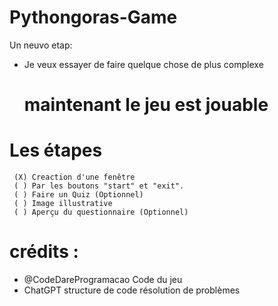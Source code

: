 # Pythongoras-Game
Un neuvo etap:

- Je veux essayer de faire quelque chose de plus complexe 
  # maintenant le jeu est jouable
# Les étapes 
     (X) Creaction d'une fenêtre
     ( ) Par les boutons "start" et "exit".
     ( ) Faire un Quiz (Optionnel)
     ( ) Image illustrative
     ( ) Aperçu du questionnaire (Optionnel)
     
 # crédits :
   - @CodeDareProgramacao
      Code du jeu
   - ChatGPT
      structure de code
      résolution de problèmes
